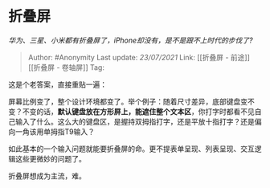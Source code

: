 # 折叠屏
*华为、三星、小米都有折叠屏了，iPhone却没有，是不是跟不上时代的步伐了?*

> Author: #Anonymity
> Last update: *23/07/2021*
> Link: [[折叠屏 - 前途]] [[折叠屏 - 卷轴屏]]
> Tag:

这是个老答案，直接重贴一遍：

屏幕比例变了，整个设计环境都变了。举个例子：随着尺寸差异，底部键盘变不变？不变的话，**默认键盘放在方形屏上，能遮住整个文本区**，你打字时都看不见自己输入了什么。这么大的键盘区，是握持双拇指打字，还是平放十指打字？还是偏向一角该用单拇指T9输入？

如此基本的一个输入问题就能要折叠屏的命。更不提表单呈现、列表呈现、交互逻辑这些更微妙的问题了。

折叠屏想成为主流，难。
